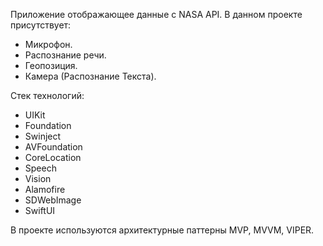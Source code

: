 Приложение отображающее данные с NASA API.
В данном проекте присутствует:
- Микрофон.
- Распознание речи.
- Геопозиция.
- Камера (Распознание Текста).

Стек технологий:
- UIKit
- Foundation
- Swinject
- AVFoundation
- CoreLocation
- Speech
- Vision
- Alamofire
- SDWebImage
- SwiftUI

В проекте используются архитектурные паттерны MVP, MVVM, VIPER.
